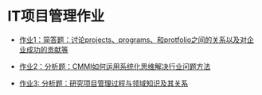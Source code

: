 # IT项目管理作业

* [作业1：简答题：讨论projects、programs、和protfolio之间的关系以及对企业成功的贡献等](hw01.md)
* [作业2：分析题：CMMI如何运用系统化思维解决行业问题方法](hw02.md)

* [作业3: 分析题：研究项目管理过程与领域知识及其关系](hw03.md)